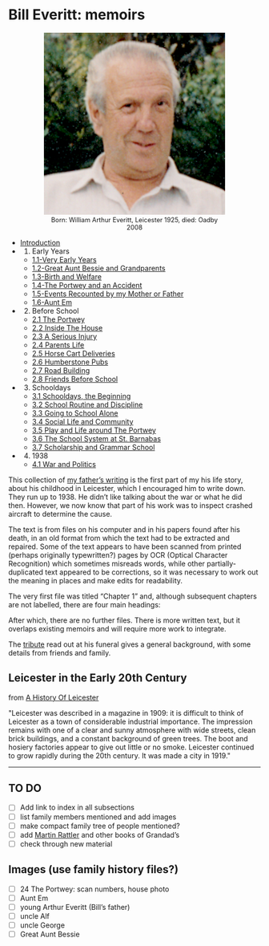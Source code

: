 # Bill Everitt: memoirs

<figure style="max-width: 72%; margin: 1em auto; font-size: .9em; text-align: center;">
  <img src="images/bill-everitt-portrait.png" alt="Bill Everitt, relaxed">
  <figcaption>Born: William Arthur Everitt, Leicester 1925, died: Oadby 2008</figcaption>
</figure>

<!--
- [Introduction](./introduction.html)
- [1. Early Years](./1-early-years/1.1-very-early-years.html)
- [2. Before School](./2-before-school/2.1-the-portwey.html)
- [3. Schooldays](./3-schooldays/3.1-starting-school.html)
- [4. 1938](./4-1938/4.1-war-and-politics.html)
-->

- [Introduction](./introduction.html)
- 1. Early Years
  - [1.1-Very Early Years](./1-early-years/1.1-very-early-years.html)
  - [1.2-Great Aunt Bessie and Grandparents](./1-early-years/1.2-aunt-bessie-grandparents.html)
  - [1.3-Birth and Welfare](./1-early-years/1.3-birth-and-welfare.html)
  - [1.4-The Portwey and an Accident](./1-early-years/1.4-the-portwey-and-an-accident.html)
  - [1.5-Events Recounted by my Mother or Father](./1-early-years/1.5-events-recounted-by-parents.html)
  - [1.6-Aunt Em](./1-early-years/1.6-aunt-em.html)
- 2. Before School
  - [2.1 The Portwey](./2-before-school/2.1-the-portwey.html)
  - [2.2 Inside The House](./2-before-school/2.2-inside-the-house.html)
  - [2.3 A Serious Injury](./2-before-school/2.3-a-serious-injury.html)
  - [2.4 Parents Life](./2-before-school/2.4-parents-life.html)
  - [2.5 Horse Cart Deliveries](./2-before-school/2.5-horse-cart-deliveries.html)
  - [2.6 Humberstone Pubs](./2-before-school/2.6-humberstone-pubs.html)
  - [2.7 Road Building](./2-before-school/2.7-road-building.html)
  - [2.8 Friends Before School](./2-before-school/2.8-friends-before-school.html)
- 3. Schooldays
  - [3.1 Schooldays, the Beginning](./3-schooldays/3.1-starting-school.html)
  - [3.2 School Routine and Discipline](./3-schooldays/3.2-routine-and-discipline.html)
  - [3.3 Going to School Alone](./3-schooldays/3.3-going-to-school-alone.html)
  - [3.4 Social Life and Community](./3-schooldays/3.4-social-life-community.html)
  - [3.5 Play and Life around The Portwey](./3-schooldays/3.5-play-entertainment.html)
  - [3.6 The School System at St. Barnabas](./3-schooldays/3.6-school-system.html)
  - [3.7 Scholarship and Grammar School](./3-schooldays/3.7-scholarship-grammar-school.html)
- 4. 1938
  - [4.1 War and Politics](./4-1938/4.1-war-and-politics.html)

This collection of [my father’s writing](https://daveeveritt.github.io/bill-everitt-memoirs/) is the first part of my his life story, about his childhood in Leicester, which I encouraged him to write down. They run up to 1938. He didn’t like talking about the war or what he did then. However, we now know that part of his work was to inspect crashed aircraft to determine the cause.

The text is from files on his computer and in his papers found after his death, in an old format from which the text had to be extracted and repaired. Some of the text appears to have been scanned from printed (perhaps originally typewritten?) pages by OCR (Optical Character Recognition) which sometimes misreads words, while other partially-duplicated text appeared to be corrections, so it was necessary to work out the meaning in places and make edits for readability.

The very first file was titled “Chapter 1” and, although subsequent chapters are not labelled, there are four main headings:

After which, there are no further files. There is more written text, but it overlaps existing memoirs and will require more work to integrate.

The [tribute](tribute.md) read out at his funeral gives a general background, with some details from friends and family.

## Leicester in the Early 20th Century

from [A History Of Leicester](https://localhistories.org/a-history-of-leicester/)

"Leicester was described in a magazine in 1909: it is difficult to think of Leicester as a town of considerable industrial importance. The impression remains with one of a clear and sunny atmosphere with wide streets, clean brick buildings, and a constant background of green trees. The boot and hosiery factories appear to give out little or no smoke. Leicester continued to grow rapidly during the 20th century. It was made a city in 1919."

---

## TO DO

- [ ] Add link to index in all subsections
- [ ] list family members mentioned and add images
- [ ] make compact family tree of people mentioned?
- [ ] add [Martin Rattler](https://www.google.co.uk/books/edition/Martin_Rattler/vmkCAAAAYAAJ?hl=en&gbpv=1&pg=PA10&printsec=frontcover) and other books of Grandad’s
- [ ] check through new material

## Images (use family history files?)

- [ ] 24 The Portwey: scan numbers, house photo
- [ ] Aunt Em
- [ ] young Arthur Everitt (Bill’s father)
- [ ] uncle Alf
- [ ] uncle George
- [ ] Great Aunt Bessie

<!--
"Sickly children, wayward girls and maiden aunts"

- https://www.nationalarchives.gov.uk/search/results?_q=leicester
- https://www.storyofleicester.info
- leicester historic images https://www.pinterest.co.uk/pin/68820700545273570/
- Pin, old Leicester: https://www.pinterest.co.uk/pin/25192079155347292/
- Pin, old Leicester: https://www.pinterest.co.uk/jewelsfem/leicester-pre-1950/
- Plough and windmill (WAE-10) https://pubhistoryproject.co.uk/2021/02/12/windmill-inn-old-plough-humberstone-village/
-->
